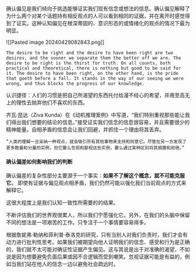

确认偏见是我们倾向于挑选能够证实我们现有信念或想法的信息。确认偏见解释了为什么两个对某个话题持有相反观点的人可以看到相同的证据，并在离开时感觉得到了证实。这种认知偏见在根深蒂固的、意识形态的或情绪化的观点的情况下最为明显。

![[Pasted image 20240429082843.png]]


```ad-info
The desire to be right and the desire to have been right are two desires, and the sooner we separate them the better off we are. The desire to be right is the thirst for truth. On all counts, both practical and theoretical, there is nothing but good to be said for it. The desire to have been right, on the other hand, is the pride that goeth before a fall. It stands in the way of our seeing we were wrong, and thus blocks the progress of our knowledge.
```

认识捷径：人们的习惯是把自己所渴望的东西托付给漫不经心的希望，并用至高无上的理性去抛弃他们不喜欢的东西。 



齐瓦·昆达（Ziva Kunda）在《动机推理案例》中写道，“我们特别重视那些能让我们得出我们想要的结论的信息。”接受证实我们信念的信息很容易，并且需要很少的精神能量。自相矛盾的信息会让我们回避，并抓住一个理由将其丢弃。


```ad-info
“人类的理解一旦采纳一种观点，就会吸引所有其他事物来支持和同意它。尽管在另一方发现了更多数量和分量的实例，但它要么忽视和鄙视这些实例，要么通过某种区别将其搁置和拒绝。”
```


#### 确认偏差如何影响我们的判断
确认偏差的复杂性部分主要源于一个事实：**如果不了解这个概念，就不可能克服它**。
即使有证据与偏见观点相矛盾，我们仍然可能以强化我们当前观点的方式来解释它。

这很大程度上是我们认知一致性所需要的的结果。

不断评估我们的世界观很累人，所以我们宁愿强化它。另外，在我们的头脑中保留不同的想法是一项艰苦的工作。只专注于一个事情要容易得多。

根据詹妮弗·勒纳和菲利普·泰洛克的研究，只有当别人对我们负责时，我们才会有动力进行批判性思考。如果我们被期望向他人证明我们的信念、感受和行为是正确的，我们就不太可能对确证性证据产生偏见。这与其说是出于对准确的渴望，不如说是因为想要避免负面后果或因不合逻辑而受到嘲笑。忽视证据可能是有益的，例如当我们站在他人的信念一边以避免社会疏远时。













